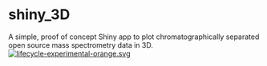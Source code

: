 # shiny_3D
 A simple, proof of concept Shiny app to plot chromatographically separated open source mass spectrometry data in 3D.
[![lifecycle-experimental-orange.svg](https://www.tidyverse.org/lifecycle/#experimental)](https://www.tidyverse.org/lifecycle/#experimental)